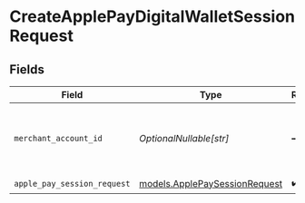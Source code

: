 # CreateApplePayDigitalWalletSessionRequest


## Fields

| Field                                                                | Type                                                                 | Required                                                             | Description                                                          |
| -------------------------------------------------------------------- | -------------------------------------------------------------------- | -------------------------------------------------------------------- | -------------------------------------------------------------------- |
| `merchant_account_id`                                                | *OptionalNullable[str]*                                              | :heavy_minus_sign:                                                   | The ID of the merchant account to use for this request.              |
| `apple_pay_session_request`                                          | [models.ApplePaySessionRequest](../models/applepaysessionrequest.md) | :heavy_check_mark:                                                   | N/A                                                                  |